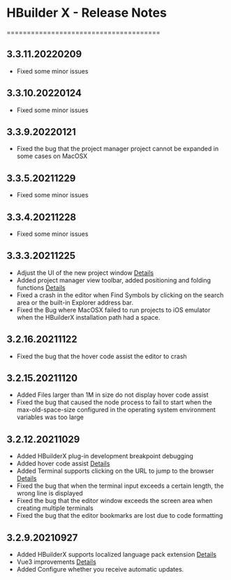 # HBuilder X - Release Notes
======================================
## 3.3.11.20220209
* Fixed some minor issues

## 3.3.10.20220124
* Fixed some minor issues

## 3.3.9.20220121
* Fixed the bug that the project manager project cannot be expanded in some cases on MacOSX

## 3.3.5.20211229
* Fixed some minor issues

## 3.3.4.20211228
* Fixed some minor issues

## 3.3.3.20211225
* Adjust the UI of the new project window [Details](https://hx.dcloud.net.cn/Tutorial/project?id=CreateProjectWindows)
* Added project manager view toolbar, added positioning and folding functions [Details](https://hx.dcloud.net.cn/Tutorial/project?id=toolbar)
* Fixed a crash in the editor when Find Symbols by clicking on the search area or the built-in Explorer address bar.
* Fixed the Bug where MacOSX failed to run projects to iOS emulator when the HBuilderX installation path had a space.

## 3.2.16.20211122
* Fixed the bug that the hover code assist the editor to crash

## 3.2.15.20211120
* Added Files larger than 1M in size do not display hover code assist
* Fixed the bug that caused the node process to fail to start when the max-old-space-size configured in the operating system environment variables was too large

## 3.2.12.20211029
* Added HBuilderX plug-in development breakpoint debugging
* Added hover code assist [Details](https://hx.dcloud.net.cn/Tutorial/Language/Overview?id=hover-code-assist)
* Added Terminal supports clicking on the URL to jump to the browser [Details](https://hx.dcloud.net.cn/Tutorial/UserGuide/terminal?id=open-links)
* Fixed the bug that when the terminal input exceeds a certain length, the wrong line is displayed
* Fixed the bug that the editor window exceeds the screen area when creating multiple terminals
* Fixed the bug that the editor bookmarks are lost due to code formatting

## 3.2.9.20210927
* Added HBuilderX supports localized language pack extension [Details](https://github.com/dcloudio/hbuilderx-language-packs)
* Vue3 improvements [Details](https://hx.dcloud.net.cn/Tutorial/Language/vue-next)
* Added Configure whether you receive automatic updates.